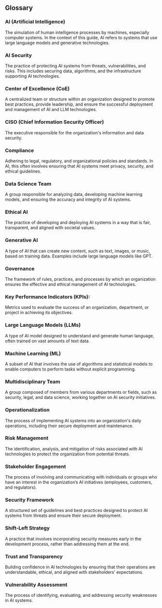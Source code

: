 ## Glossary

### AI (Artificial Intelligence)
  The simulation of human intelligence processes by machines, especially computer systems. In the context of this guide, AI refers to systems that use large language models and generative technologies.
### AI Security
  The practice of protecting AI systems from threats, vulnerabilities, and risks. This includes securing data, algorithms, and the infrastructure supporting AI technologies.
### Center of Excellence (CoE)
  A centralized team or structure within an organization designed to promote best practices, provide leadership, and ensure the successful deployment and management of AI and LLM technologies.
### CISO (Chief Information Security Officer)
  The executive responsible for the organization's information and data security.
### Compliance
  Adhering to legal, regulatory, and organizational policies and standards. In AI, this often involves ensuring that AI systems meet privacy, security, and ethical guidelines.
### Data Science Team
  A group responsible for analyzing data, developing machine learning models, and ensuring the accuracy and integrity of AI systems.
### Ethical AI
  The practice of developing and deploying AI systems in a way that is fair, transparent, and aligned with societal values.
### Generative AI
  A type of AI that can create new content, such as text, images, or music, based on training data. Examples include large language models like GPT.
### Governance
  The framework of rules, practices, and processes by which an organization ensures the effective and ethical management of AI technologies.
### Key Performance Indicators (KPIs):
  Metrics used to evaluate the success of an organization, department, or project in achieving its objectives.
### Large Language Models (LLMs)
  A type of AI model designed to understand and generate human language, often trained on vast amounts of text data.
### Machine Learning (ML)
  A subset of AI that involves the use of algorithms and statistical models to enable computers to perform tasks without explicit programming.
### Multidisciplinary Team
  A group composed of members from various departments or fields, such as security, legal, and data science, working together on AI security initiatives.
### Operationalization
  The process of implementing AI systems into an organization's daily operations, including their secure deployment and maintenance.
### Risk Management
  The identification, analysis, and mitigation of risks associated with AI technologies to protect the organization from potential threats.
### Stakeholder Engagement
  The process of involving and communicating with individuals or groups who have an interest in the organization’s AI initiatives (employees, customers, and regulators).
### Security Framework
  A structured set of guidelines and best practices designed to protect AI systems from threats and ensure their secure deployment.
### Shift-Left Strategy
  A practice that involves incorporating security measures early in the development process, rather than addressing them at the end.
### Trust and Transparency
  Building confidence in AI technologies by ensuring that their operations are understandable, ethical, and aligned with stakeholders' expectations.
### Vulnerability Assessment
  The process of identifying, evaluating, and addressing security weaknesses in AI systems.